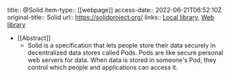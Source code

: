 title:: @Solid
item-type:: [[webpage]]
access-date:: 2022-06-21T06:52:10Z
original-title:: Solid
url:: https://solidproject.org/
links:: [Local library](zotero://select/library/items/MGXTP78Z), [Web library](https://www.zotero.org/users/6520516/items/MGXTP78Z)

- [[Abstract]]
	- Solid is a specification that lets people store their data securely in decentralized data stores called Pods. Pods are like secure personal web servers for data. When data is stored in someone's Pod, they control which people and applications can access it.